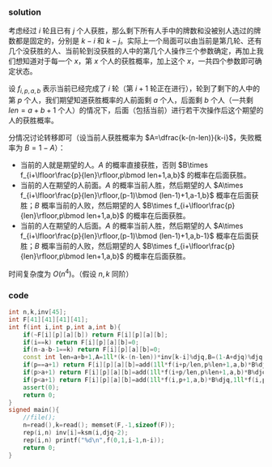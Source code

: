 ### solution

考虑经过 $i$ 轮且已有 $j$ 个人获胜，那么剩下所有人手中的牌数和没被别人选过的牌数都是固定的，分别是 $k-i$ 和 $k-j$。实际上一个局面可以由当前是第几轮、还有几个没获胜的人、当前轮到没获胜的人中的第几个人操作三个参数确定，再加上我们想知道对于每一个 $x$，第 $x$ 个人的获胜概率，加上这个 $x$，一共四个参数即可确定状态。

设 $f_{i,p,a,b}$ 表示当前已经完成了 $i$ 轮（第 $i+1$ 轮正在进行），轮到了剩下的人中的第 $p$ 个人，我们期望知道获胜概率的人前面剩 $a$ 个人，后面剩 $b$ 个人（一共剩 $len=a+b+1$ 个人）的情况下，后面（包括当前）进行若干次操作后这个期望的人的获胜概率。

分情况讨论转移即可（设当前人获胜概率为 $A=\dfrac{k-(n-len)}{k-i}$，失败概率为 $B=1-A$）：

* 当前的人就是期望的人。$A$ 的概率直接获胜，否则 $B\times f_{i+\lfloor\frac{p}{len}\rfloor,p\bmod len+1,a,b}$ 的概率在后面获胜。
* 当前的人在期望的人前面。$A$ 的概率当前人胜，然后期望的人 $A\times f_{i+\lfloor\frac{p}{len}\rfloor,(p-1)\bmod (len-1)+1,a-1,b}$ 概率在后面获胜；$B$ 概率当前的人败，然后期望的人 $B\times f_{i+\lfloor\frac{p}{len}\rfloor,p\bmod len+1,a,b}$ 的概率在后面获胜。
* 当前的人在期望的人后面。$A$ 的概率当前人胜，然后期望的人 $A\times f_{i+\lfloor\frac{p}{len}\rfloor,(p-1)\bmod (len-1)+1,a,b-1}$ 概率在后面获胜；$B$ 概率当前的人败，然后期望的人 $B\times f_{i+\lfloor\frac{p}{len}\rfloor,p\bmod len+1,a,b}$ 的概率在后面获胜。

时间复杂度为 $O(n^4)$。（假设 $n,k$ 同阶）

### code
```cpp
int n,k,inv[45];
int F[41][41][41][41];
int f(int i,int p,int a,int b){
	if(~F[i][p][a][b]) return F[i][p][a][b];
	if(i==k) return F[i][p][a][b]=0;
	if(n-a-b-1==k) return F[i][p][a][b]=0;
	const int len=a+b+1,A=1ll*(k-(n-len))*inv[k-i]%djq,B=(1-A+djq)%djq;
	if(p==a+1) return F[i][p][a][b]=add(1ll*f(i+p/len,p%len+1,a,b)*B%djq,A);
	if(p>a+1) return F[i][p][a][b]=add(1ll*f(i+p/len,p%len+1,a,b)*B%djq,1ll*f(i+p/len,(p-1)%(len-1)+1,a,b-1)*A%djq);
	if(p<a+1) return F[i][p][a][b]=add(1ll*f(i,p+1,a,b)*B%djq,1ll*f(i,p,a-1,b)*A%djq);
	assert(0);
	return 0;
}
signed main(){
	//file(); 
	n=read(),k=read(); memset(F,-1,sizeof(F));
	rep(i,n) inv[i]=ksm(i,djq-2);
	rep(i,n) printf("%d\n",f(0,1,i-1,n-i));
	return 0;
}
```